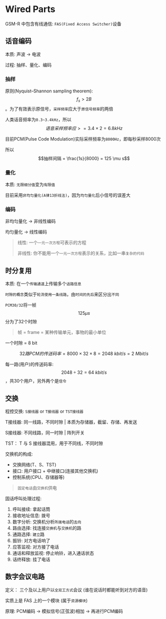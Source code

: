 # Wired Parts

GSM-R 中包含有线通信: `FAS(Fixed Access Switcher)`设备

## 话音编码

本质: 声波 -&gt; 电波

过程: 抽样、量化、编码

### 抽样

原则\(Nyquist–Shannon sampling theorem\): $$f_s > 2B$$。为了有效表示原信号，`采样频率`应大于`原信号频率`的两倍

人类话音频率为`0.3~3.4kHz`，所以$$语音采样频率应 >= 3.4 \times 2 = 6.8 kHz$$

目前PCM\(Pulse Code Modulation\)实际采样频率为`8000Hz`，即每秒采样8000次

所以 $$抽样间隔 = \frac{1s}{8000} = 125 \mu s$$

### 量化

本质: `无限细分值`变为`有限值`

目前采用`非均匀量化(A律13折线法)`，因为`均匀量化`后小信号的误差大

### 编码

非均匀量化 -&gt; 非线性编码

均匀量化 -&gt; 线性编码

> 线性: 一个`一元一次方程`可表示的方程
>
> 非线性: 你不能用一个`一元一次方程`表示的关系，比如一串`复杂的代码`

## 时分复用

本质: 在一个`传输通道`上传输多个`话路信息`

`时隙的概念`类似于`轮流使用一条线路`，由`时间的先后`来区分出`不同`

`PCM30/32`将一帧$$125 \mu s$$分为了32个时隙

> 帧 = frame = 某种传输单元，事物的最小单位

一个时隙 = 8 bit

$$32路PCM的传送码率 = 8000 \times 32 \times 8 = 2048\ kbit/s = 2\ Mbit/s$$

每一路\(用户\)的传送码率: $$2048 \div 32 = 64\ kbit/s$$，共30个用户，另外两个是`信令`

## 交换

程控交换: `S接线器` or `T接线器` or `TST接线器`

T接线器: 同一线路，不同时隙 \| 本质为存储器，截留、存储、再发送

S接线器: 不同线路，同一时隙 \| 阵列开关

TST： T 与 S 接线器混用，用于不同线，不同时隙

交换机的构成:

* 交换网络\(T、S、TST\)
* 接口: 用户接口 + 中继接口\(连接其他交换机\)
* 控制系统\(CPU、存储器等\)

> `固定电话`由`交换机`供电

固话呼叫处理过程:

1. 呼叫接续: 拿起话筒
2. 接收地址信息: 拨号
3. 数字分析: 交换机分析`所拨电话`的`去向`
4. 路由选择: 找连接`交换机`与`交换机`的路
5. 通路选择: `建立`路
6. 振铃: 对方电话响了
7. 应答监视: 对方接了电话
8. 通话和释放监视: 停止响铃，进入通话状态
9. 话终释放: 挂了电话

## 数字会议电路

定义： 三个及以上用户以`全双工方式`会议 \(谁在说话时都能听到对方的语音\)

实质上是 FAS 上的一个模块 \(属于`资源模块`\)

原理: PCM编码 -&gt; 模拟信号\(正弦波\)相加 -&gt; 再进行PCM编码


